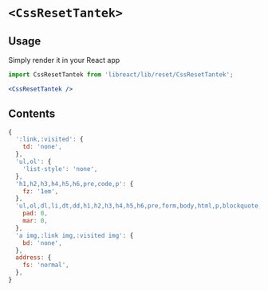 # `<CssResetTantek>`

## Usage

Simply render it in your React app

```jsx
import CssResetTantek from 'libreact/lib/reset/CssResetTantek';

<CssResetTantek />
```

## Contents

```js
{
  ':link,:visited': {
    td: 'none',
  },
  'ul,ol': {
    'list-style': 'none',
  },
  'h1,h2,h3,h4,h5,h6,pre,code,p': {
    fz: '1em',
  },
  'ul,ol,dl,li,dt,dd,h1,h2,h3,h4,h5,h6,pre,form,body,html,p,blockquote,fieldset,input': {
    pad: 0,
    mar: 0,
  },
  'a img,:link img,:visited img': {
    bd: 'none',
  },
  address: {
    fs: 'normal',
  },
}
```
